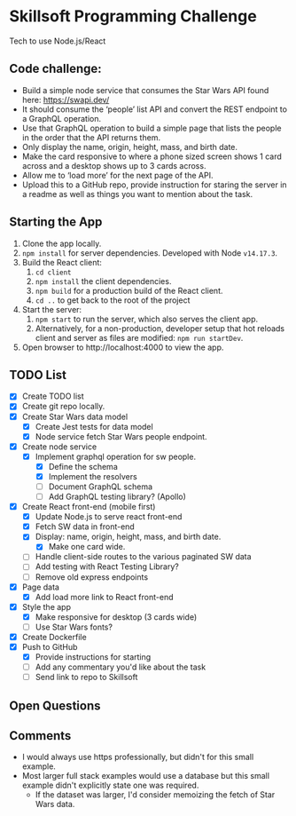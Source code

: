 # Skillsoft Programming Challenge

Tech to use Node.js/React

## Code challenge:
- Build a simple node service that consumes the Star Wars API found here: https://swapi.dev/
- It should consume the ‘people’ list API and convert the REST endpoint to a GraphQL operation.
- Use that GraphQL operation to build a simple page that lists the people in the order that the API returns them.
- Only display the name, origin, height, mass, and birth date.
- Make the card responsive to where a phone sized screen shows 1 card across and a desktop shows up to 3 cards across.
- Allow me to ‘load more’ for the next page of the API.
- Upload this to a GitHub repo, provide instruction for staring the server in a readme as well as things you want to mention about the task.

## Starting the App
1. Clone the app locally.
2. `npm install` for server dependencies. Developed with Node `v14.17.3`.
3. Build the React client:
   1. `cd client`
   2. `npm install` the client dependencies.
   3. `npm build` for a production build of the React client.
   4. `cd ..` to get back to the root of the project
4. Start the server:
   1. `npm start` to run the server, which also serves the client app.
   2. Alternatively, for a non-production, developer setup that hot reloads client and server as files are modified: `npm run startDev`.
5. Open browser to http://localhost:4000 to view the app.

## TODO List
- [x] Create TODO list
- [x] Create git repo locally.
- [x] Create Star Wars data model
  - [x] Create Jest tests for data model
  - [x] Node service fetch Star Wars people endpoint.
- [x] Create node service
  - [x] Implement graphql operation for sw people.
    - [x] Define the schema
    - [x] Implement the resolvers
    - [ ] Document GraphQL schema
    - [ ] Add GraphQL testing library? (Apollo)
- [x] Create React front-end (mobile first)
  - [x] Update Node.js to serve react front-end
  - [x] Fetch SW data in front-end
  - [x] Display: name, origin, height, mass, and birth date.
    - [x] Make one card wide.
  - [ ] Handle client-side routes to the various paginated SW data
  - [ ] Add testing with React Testing Library?
  - [ ] Remove old express endpoints
- [x] Page data
  - [x] Add load more link to React front-end
- [x] Style the app
  - [x] Make responsive for desktop (3 cards wide)
  - [ ] Use Star Wars fonts?
- [x] Create Dockerfile
- [x] Push to GitHub
  - [x] Provide instructions for starting
  - [ ] Add any commentary you'd like about the task
  - [ ] Send link to repo to Skillsoft

## Open Questions

## Comments
- I would always use https professionally, but didn't for this small example.
- Most larger full stack examples would use a database but this small example didn't explicitly state one was required.
  - If the dataset was larger, I'd consider memoizing the fetch of Star Wars data.
